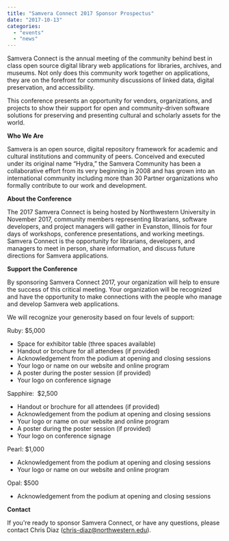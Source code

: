 ```yaml
---
title: "Samvera Connect 2017 Sponsor Prospectus"
date: "2017-10-13"
categories: 
  - "events"
  - "news"
---
```


Samvera Connect is the annual meeting of the community behind best in class open source digital library web applications for libraries, archives, and museums. Not only does this community work together on applications, they are on the forefront for community discussions of linked data, digital preservation, and accessibility.

This conference presents an opportunity for vendors, organizations, and projects to show their support for open and community-driven software solutions for preserving and presenting cultural and scholarly assets for the world.

**Who We Are**

Samvera is an open source, digital repository framework for academic and cultural institutions and community of peers. Conceived and executed under its original name “Hydra,” the Samvera Community has been a collaborative effort from its very beginning in 2008 and has grown into an international community including more than 30 Partner organizations who formally contribute to our work and development.

**About the Conference**

The 2017 Samvera Connect is being hosted by Northwestern University in November 2017, community members representing librarians, software developers, and project managers will gather in Evanston, Illinois for four days of workshops, conference presentations, and working meetings. Samvera Connect is the opportunity for librarians, developers, and managers to meet in person, share information, and discuss future directions for Samvera applications.

**Support the Conference**

By sponsoring Samvera Connect 2017, your organization will help to ensure the success of this critical meeting. Your organization will be recognized and have the opportunity to make connections with the people who manage and develop Samvera web applications.

We will recognize your generosity based on four levels of support:

Ruby: $5,000

- Space for exhibitor table (three spaces available)
- Handout or brochure for all attendees (if provided)
- Acknowledgement from the podium at opening and closing sessions
- Your logo or name on our website and online program
- A poster during the poster session (if provided)
- Your logo on conference signage

Sapphire:  $2,500

- Handout or brochure for all attendees (if provided)
- Acknowledgement from the podium at opening and closing sessions
- Your logo or name on our website and online program
- A poster during the poster session (if provided)
- Your logo on conference signage

Pearl: $1,000

- Acknowledgement from the podium at opening and closing sessions
- Your logo or name on our website and online program

Opal: $500

- Acknowledgement from the podium at opening and closing sessions

**Contact**

If you're ready to sponsor Samvera Connect, or have any questions, please contact Chris Diaz ([chris-diaz@northwestern.edu](mailto:chris-diaz@northwestern.edu)).
